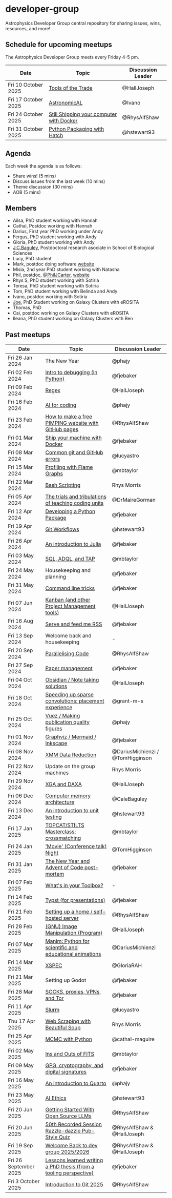 # developer-group

Astrophysics Developer Group central repository for sharing issues, wins, resources, and more!

## Schedule for upcoming meetups

The Astrophysics Developer Group meets every Friday 4-5 pm.

| Date                | Topic                                                                                                         | Discussion Leader |
| ------------------- | ------------------------------------------------------------------------------------------------------------- | ----------------- |
| Fri 10 October 2025 | [Tools of the Trade](https://github.com/astro-group-bristol/developer-group/issues/113)                       | @HallJoseph       |
| Fri 17 October 2025 | [AstronomicAL](https://github.com/astro-group-bristol/developer-group/issues/116)                             | @Ivano            |
| Fri 24 October 2025 | [Still Shipping your computer with Docker](https://github.com/astro-group-bristol/developer-group/issues/117) | @RhysAlfShaw      |
| Fri 31 October 2025 | [Python Packaging with Hatch](https://github.com/astro-group-bristol/developer-group/issues/114)              | @hstewart93       |

## Agenda

Each week the agenda is as follows:

- Share wins! (5 mins)
- Discuss issues from the last week (10 mins)
- Theme discussion (30 mins)
- AOB (5 mins)

## Members

- Ailsa, PhD student working with Hannah
- Cathal, Postdoc working with Hannah
- Darius, First year PhD working under Andy
- Fergus, PhD student working with Andy
- Gloria, PhD student working with Andy
- [J.C.Baguley](https://research-information.bris.ac.uk/en/persons/cale-baguley-2), Postdoctoral research asociate in School of Biological Sciences
- Lucy, PhD student
- Mark, postdoc doing software [website](https://www.star.bristol.ac.uk/mbt/)
- Misia, 2nd year PhD student working with Natasha
- Phil, postdoc, [@PhilJCarter](https://github.com/PhilJCarter), [website](https://philipjcarter.com)
- Rhys S, PhD student working with Sotiria
- Teresa, PhD student working with Sotiria
- Tom, PhD student working with Belinda and Andy
- Ivano, postdoc working with Sotiria
- [Joe](https://github.com/HallJoseph), PhD Student working on Galaxy Clusters with eROSITA
- Thomas, PhD
- Cai, postdoc working on Galaxy Clusters with eROSITA
- Ileana, PhD student working on Galaxy Clusters with Ben

## Past meetups

| Date                  | Topic                                                                                                                                  | Discussion Leader                |
| --------------------- | -------------------------------------------------------------------------------------------------------------------------------------- | -------------------------------- |
| Fri 26 Jan 2024       | The New Year                                                                                                                           | @phajy                           |
| Fri 02 Feb 2024       | [Intro to debugging (in Python)](https://github.com/astro-group-bristol/developer-group/issues/13)                                     | @fjebaker                        |
| Fri 09 Feb 2024       | [Regex](https://github.com/astro-group-bristol/developer-group/issues/14)                                                              | @HallJoseph                      |
| Fri 16 Feb 2024       | [AI for coding](https://github.com/astro-group-bristol/developer-group/issues/16)                                                      | @phajy                           |
| Fri 23 Feb 2024       | [How to make a free PIMPING website with GitHub pages](https://github.com/astro-group-bristol/developer-group/issues/12)               | @RhysAlfShaw                     |
| Fri 01 Mar 2024       | [Ship your machine with Docker](https://github.com/astro-group-bristol/developer-group/issues/18)                                      | @fjebaker                        |
| Fri 08 Mar 2024       | [Common git and GitHub errors](https://github.com/astro-group-bristol/developer-group/issues/20)                                       | @lucyastro                       |
| Fri 15 Mar 2024       | [Profiling with Flame Graphs](https://github.com/astro-group-bristol/developer-group/issues/19)                                        | @mbtaylor                        |
| Fri 22 Mar 2024       | [Bash Scripting](https://github.com/astro-group-bristol/developer-group/issues/23)                                                     | Rhys Morris                      |
| Fri 05 Apr 2024       | [The trials and tribulations of teaching coding units](https://github.com/astro-group-bristol/developer-group/issues/22)               | @DrMaireGorman                   |
| Fri 12 Apr 2024       | [Developing a Python Package](https://github.com/astro-group-bristol/developer-group/issues/24)                                        | @fjebaker                        |
| Fri 19 Apr 2024       | [Git Workflows](https://github.com/astro-group-bristol/developer-group/issues/6)                                                       | @hstewart93                      |
| Fri 26 Apr 2024       | [An introduction to Julia](https://github.com/astro-group-bristol/developer-group/issues/26)                                           | @fjebaker                        |
| Fri 03 May 2024       | [SQL, ADQL, and TAP](https://github.com/astro-group-bristol/developer-group/issues/28)                                                 | @mbtaylor                        |
| Fri 24 May 2024       | Housekeeping and planning                                                                                                              | @fjebaker                        |
| Fri 31 May 2024       | [Command line tricks](https://github.com/astro-group-bristol/developer-group/issues/43)                                                | @fjebaker                        |
| Fri 07 Jun 2024       | [Kanban (and other Project Management tools)](https://github.com/astro-group-bristol/developer-group/issues/30)                        | @HallJoseph                      |
| Fri 16 Aug 2024       | [Serve and feed me RSS](https://github.com/astro-group-bristol/developer-group/issues/15)                                              | @fjebaker                        |
| Fri 13 Sep 2024       | Welcome back and housekeeping                                                                                                          | -                                |
| Fri 20 Sep 2024       | [Parallelising Code](https://github.com/astro-group-bristol/developer-group/issues/17)                                                 | @RhysAlfShaw                     |
| Fri 27 Sep 2024       | [Paper management](https://github.com/astro-group-bristol/developer-group/issues/62)                                                   | @fjebaker                        |
| Fri 04 Oct 2024       | [Obsidian / Note taking solutions](https://github.com/astro-group-bristol/developer-group/issues/44)                                   | @HallJoseph                      |
| Fri 18 Oct 2024       | [Speeding up sparse convolutions: placement experience](https://github.com/astro-group-bristol/developer-group/issues/65)              | @grant-m-s                       |
| Fri 25 Oct 2024       | [Vuez / Making publication quality figures](https://github.com/astro-group-bristol/developer-group/issues/45)                          | @phajy                           |
| Fri 01 Nov 2024       | [Graphviz / Mermaid / Inkscape](https://github.com/astro-group-bristol/developer-group/issues/68)                                      | @fjebaker                        |
| Fri 08 Nov 2024       | [XMM Data Reduction](https://github.com/astro-group-bristol/developer-group/issues/69)                                                 | @DariusMichienzi / @TomHigginson |
| Fri 22 Nov 2024       | Update on the group machines                                                                                                           | Rhys Morris                      |
| Fri 29 Nov 2024       | [XGA and DAXA](https://github.com/astro-group-bristol/developer-group/issues/70)                                                       | @HallJoseph                      |
| Fri 06 Dec 2024       | [Computer memory architecture](https://github.com/astro-group-bristol/developer-group/issues/75)                                       | @CaleBaguley                     |
| Fri 13 Dec 2024       | [An introduction to unit testing](https://github.com/astro-group-bristol/developer-group/issues/34)                                    | @hstewart93                      |
| Fri 17 Jan 2025       | [TOPCAT/STILTS Masterclass: crossmatching](https://github.com/astro-group-bristol/developer-group/issues/61)                           | @mbtaylor                        |
| Fri 24 Jan 2025       | ['Movie' (Conference talk) Night](https://github.com/astro-group-bristol/developer-group/issues/36)                                    | @TomHigginson                    |
| Fri 31 Jan 2025       | [The New Year and Advent of Code post-mortem](https://github.com/astro-group-bristol/developer-group/issues/82)                        | @fjebaker                        |
| Fri 07 Feb 2025       | [What's in your Toolbox?](https://github.com/astro-group-bristol/developer-group/issues/85)                                            | -                                |
| Fri 14 Feb 2025       | [Typst (for presentations)](https://github.com/astro-group-bristol/developer-group/issues/88)                                          | @fjebaker                        |
| Fri 21 Feb 2025       | [Setting up a home / self-hosted server](https://github.com/astro-group-bristol/developer-group/issues/72)                             | @RhysAlfShaw                     |
| Fri 28 Feb 2025       | [(GNU) Image Manipulation (Program)](https://github.com/astro-group-bristol/developer-group/issues/95)                                 | @HallJoseph                      |
| Fri 07 Mar 2025       | [Manim: Python for scientific and educational animations](https://github.com/astro-group-bristol/developer-group/issues/74)            | @DariusMichienzi                 |
| Fri 14 Mar 2025       | [XSPEC](https://github.com/astro-group-bristol/developer-group/issues/96)                                                              | @GloriaRAH                       |
| Fri 21 Mar 2025       | Setting up Godot                                                                                                                       | @fjebaker                        |
| Fri 28 Mar 2025       | [SOCKS, proxies, VPNs, and Tor](https://github.com/astro-group-bristol/developer-group/issues/99)                                      | @fjebaker                        |
| Fri 11 Apr 2025       | [Slurm](https://github.com/astro-group-bristol/developer-group/issues/98)                                                              | @lucyastro                       |
| Thu 17 Apr 2025       | [Web Scraping with Beautiful Soup](https://github.com/astro-group-bristol/developer-group/issues/102)                                  | Rhys Morris                      |
| Fri 25 Apr 2025       | [MCMC with Python](https://github.com/astro-group-bristol/developer-group/issues/104)                                                  | @cathal-maguire                  |
| Fri 02 May 2025       | [Ins and Outs of FITS](https://github.com/astro-group-bristol/developer-group/issues/105)                                              | @mbtaylor                        |
| Fri 09 May 2025       | [GPG, cryptography, and digital signatures](https://github.com/astro-group-bristol/developer-group/issues/97)                          | @fjebaker                        |
| Fri 16 May 2025       | [An introduction to Quarto](https://github.com/astro-group-bristol/developer-group/issues/40)                                          | @phajy                           |
| Fri 23 May 2025       | [AI Ethics](https://github.com/astro-group-bristol/developer-group/issues/38)                                                          | @hstewart93                      |
| Fri 20 Jun 2025       | [Getting Started With Open Source LLMs](https://github.com/astro-group-bristol/developer-group/issues/106)                             | @RhysAlfShaw                     |
| Fri 20 Jun 2025       | [50th Recorded Session Razzle-dazzle Pub-Style Quiz](https://github.com/RhysAlfShaw/dev-50th-quiz)                                     | @RhysAlfShaw & @HallJoseph       |
| Fri 19 Sep 2025       | [Welcome Back to dev group 2025/2026](https://github.com/astro-group-bristol/dev-group-2025-welcome)                                   | @RhysAlfShaw & @HallJoseph       |
| Fri 26 September 2025 | [Lessons learned writing a PhD thesis (from a tooling perspective)](https://github.com/astro-group-bristol/developer-group/issues/110) | @fjebaker                        |
| Fri 3 October 2025    | [Introduction to Git 2025](https://github.com/astro-group-bristol/developer-group/issues/112)                                          | @RhysAlfShaw                     |
